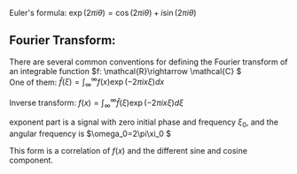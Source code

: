 
Euler's formula:
$\exp(2\pi i \theta) = \cos(2\pi i \theta) + i\sin(2\pi i \theta)$
## Fourier Transform:
There are several common conventions for defining the Fourier transform of an integrable function $f: \mathcal{R}\rightarrow \mathcal{C} $  
One of them: 
$\hat f(\xi) = \int_\infty^\infty f(x) \exp(-2\pi i x \xi) dx$

Inverse transform:
$f(x) = \int_\infty^\infty \hat f(\xi) \exp(-2\pi i x \xi) d\xi$


exponent part is a signal with zero initial phase and frequency $\xi _{0}$, and the angular frequency is $\omega_0=2\pi\xi_0 $

This form is a correlation of $f(x)$ and the different sine and cosine component.
